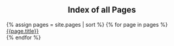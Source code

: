
<div class="floatright">
	<center><h2>Index of all Pages</h2></center>
	{% assign pages = site.pages | sort %}
	{% for page in pages %}
		<a href="{{page.url}}">{{page.title}}</a><br>
	{% endfor %}
</div>
